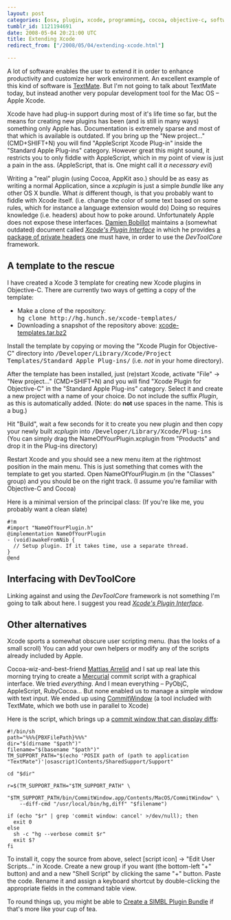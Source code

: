 ```yaml
---
layout: post
categories: [osx, plugin, xcode, programming, cocoa, objective-c, software]
tumblr_id: 1121194691  
date: 2008-05-04 20:21:00 UTC
title: Extending Xcode
redirect_from: ["/2008/05/04/extending-xcode.html"]

---
```


A lot of software enables the user to extend it in order to enhance productivity and customize her work environment. An excellent example of this kind of software is <a href="http://macromates.com/">TextMate</a>. But I'm not going to talk about TextMate today, but instead another very popular development tool for the Mac OS – Apple Xcode.

Xcode have had plug-in support during most of it's life time so far, but the means for creating new plugins has been (and is still in many ways) something only Apple has. Documentation is extremely sparse and most of that which is available is outdated. If you bring up the "New project..." (CMD+SHIFT+N) you will find "AppleScript Xcode Plug-in" inside the "Standard Apple Plug-ins" category. However great this might sound, it restricts you to only fiddle with AppleScript, which in my point of view is just a pain in the ass. (AppleScript, that is. One might call it <em>a necessary evil</em>)

Writing a "real" plugin (using Cocoa, AppKit aso.) should be as easy as writing a normal Application, since a <em>xcplugin</em> is just a simple <em>bundle</em> like any other OS X bundle. What <em>is</em> different though, is that you probably want to fiddle with Xcode itself. (i.e. change the color of some text based on some rules, which for instance a language extension would do) Doing so requires knowledge (i.e. headers) about how to poke around. Unfortunately Apple does not expose these interfaces. <a href="http://maxao.free.fr/">Damien Bobillot</a> maintains a (somewhat outdated) document called <em><a href="http://maxao.free.fr/xcode-plugin-interface/">Xcode's Plugin Interface</a></em> in which he provides <a href="http://maxao.free.fr/xcode-plugin-interface/Xcode%203.x%20plugin%20API%20-%20headers.zip">a package of private headers</a> one must have, in order to use the <em>DevToolCore</em> framework.
<!--more-->

<h2>A template to the rescue</h2>
I have created a Xcode 3 template for creating new Xcode plugins in Objective-C. There are currently two ways of getting a copy of the template:
<ul>
<li>Make a clone of the repository:<br/><tt>hg clone http://hg.hunch.se/xcode-templates/</tt></li>
<li>Downloading a snapshot of the repository above: <a href="http://hg.hunch.se/xcode-templates/archive/tip.tar.bz2">xcode-templates.tar.bz2</a></li>
</ul>

Install the template by copying or moving the "Xcode Plugin for Objective-C" directory into <tt>/Developer/Library/Xcode/Project Templates/Standard Apple Plug-ins/</tt> (i.e. <em>not</em> in your home directory).

After the template has been installed, just (re)start Xcode, activate "File" → "New project..." (CMD+SHIFT+N) and you will find "Xcode Plugin for Objective-C" in the "Standard Apple Plug-ins" category. Select it and create a new project with a name of your choice. Do not include the suffix <em>Plugin</em>, as this is automatically added. (Note: do <b>not</b> use spaces in the name. This is a bug.)

Hit "Build", wait a few seconds for it to create you new plugin and then copy your newly built <em>xcplugin</em> into <tt>/Developer/Library/Xcode/Plug-ins</tt> (You can simply drag the NameOfYourPlugin.xcplugin from "Products" and drop it in the Plug-ins directory)

Restart Xcode and you should see a new menu item at the rightmost position in the main menu. This is just something that comes with the template to get you started. Open NameOfYourPlugin.m (in the "Classes" group) and you should be on the right track. (I assume you're familiar with Objective-C and Cocoa)

Here is a minimal version of the principal class: (If you're like me, you probably want a clean slate)

    #!m
    #import "NameOfYourPlugin.h"
    @implementation NameOfYourPlugin
    - (void)awakeFromNib {
      // Setup plugin. If it takes time, use a separate thread.
    }
    @end

<h2>Interfacing with DevToolCore</h2>
Linking against and using the <em>DevToolCore</em> framework is not something I'm going to talk about here. I suggest you read <em><a href="http://maxao.free.fr/xcode-plugin-interface/">Xcode's Plugin Interface</a></em>.

<h2>Other alternatives</h2>
Xcode sports a somewhat obscure user scripting menu. (has the looks of a small scroll) You can add your own helpers or modify any of the scripts already included by Apple.

Cocoa-wiz-and-best-friend <a href="http://arrelid.com/">Mattias Arrelid</a> and I sat up real late this morning trying to create a <a href="http://www.selenic.com/mercurial/">Mercurial</a> commit script with a graphical interface. We tried <em>everything</em>. And I mean everything – PyObjC, AppleScript, RubyCocoa... But none enabled us to manage a simple window with text input. We ended up using <a href="http://github.com/kballard/textmate-bundles/tree/master/Tools/CommitWindowProject">CommitWindow</a> (a tool included with TextMate, which we both use in parallel to Xcode)

Here is the script, which brings up a <a href="/attachments/2008/05/xcode-hg-commit-script-screenshot.png">commit window that can display diffs</a>:

    #!/bin/sh
    path="%%%{PBXFilePath}%%%"
    dir="$(dirname "$path")"
    filename="$(basename "$path")"
    TM_SUPPORT_PATH="$(echo 'POSIX path of (path to application "TextMate")'|osascript)Contents/SharedSupport/Support"
    
    cd "$dir"
    
    r=$(TM_SUPPORT_PATH="$TM_SUPPORT_PATH" \
        "$TM_SUPPORT_PATH/bin/CommitWindow.app/Contents/MacOS/CommitWindow" \
        --diff-cmd "/usr/local/bin/hg,diff" "$filename")
    
    if (echo "$r" | grep 'commit window: cancel' >/dev/null); then
      exit 0
    else
      sh -c "hg --verbose commit $r"
      exit $?
    fi

To install it, copy the source from above, select [script icon] → "Edit User Scripts..." in Xcode. Create a new group if you want (the bottom-left "+" button) and and a new "Shell Script" by clicking the same "+" button. Paste the code. Rename it and assign a keyboard shortcut by double-clicking the appropriate fields in the command table view.

To round things up, you might be able to <a href="http://www.culater.net/wiki/moin.cgi/CocoaReverseEngineering#head-44c10b1f0da64ecad303c947b1823518f2682bae">Create a SIMBL Plugin Bundle</a> if that's more like your cup of tea.
